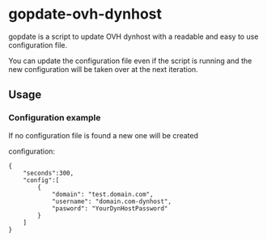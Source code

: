 # gopdate-ovh-dynhost


gopdate is a script to update OVH dynhost with a readable and easy to use configuration file.

You can update the configuration file even if the script is running and the new configuration will be taken over at the next iteration.

## Usage

### Configuration example

If no configuration file is found a new one will be created

configuration:
```
{
    "seconds":300,
    "config":[
        {
            "domain": "test.domain.com",
            "username": "domain.com-dynhost",
            "pasword": "YourDynHostPassword"
        }
    ]
}

```
